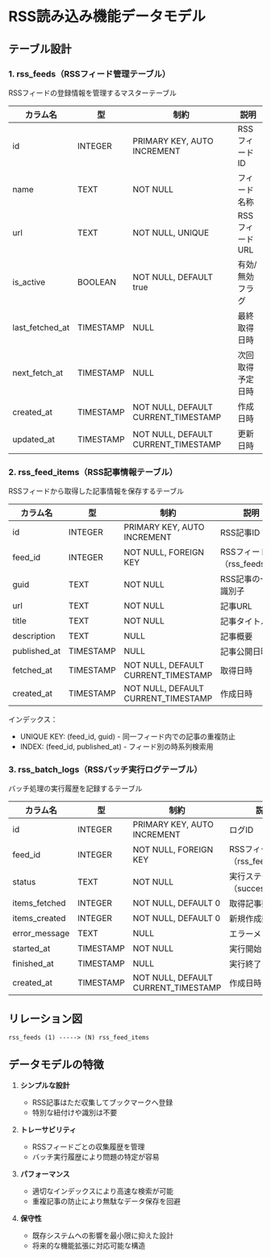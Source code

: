 # RSS読み込み機能データモデル

## テーブル設計

### 1. rss_feeds（RSSフィード管理テーブル）
RSSフィードの登録情報を管理するマスターテーブル

| カラム名 | 型 | 制約 | 説明 |
|---------|-----|------|------|
| id | INTEGER | PRIMARY KEY, AUTO INCREMENT | RSSフィードID |
| name | TEXT | NOT NULL | フィード名称 |
| url | TEXT | NOT NULL, UNIQUE | RSSフィードURL |
| is_active | BOOLEAN | NOT NULL, DEFAULT true | 有効/無効フラグ |
| last_fetched_at | TIMESTAMP | NULL | 最終取得日時 |
| next_fetch_at | TIMESTAMP | NULL | 次回取得予定日時 |
| created_at | TIMESTAMP | NOT NULL, DEFAULT CURRENT_TIMESTAMP | 作成日時 |
| updated_at | TIMESTAMP | NOT NULL, DEFAULT CURRENT_TIMESTAMP | 更新日時 |

### 2. rss_feed_items（RSS記事情報テーブル）
RSSフィードから取得した記事情報を保存するテーブル

| カラム名 | 型 | 制約 | 説明 |
|---------|-----|------|------|
| id | INTEGER | PRIMARY KEY, AUTO INCREMENT | RSS記事ID |
| feed_id | INTEGER | NOT NULL, FOREIGN KEY | RSSフィードID（rss_feeds.id）|
| guid | TEXT | NOT NULL | RSS記事の一意識別子 |
| url | TEXT | NOT NULL | 記事URL |
| title | TEXT | NOT NULL | 記事タイトル |
| description | TEXT | NULL | 記事概要 |
| published_at | TIMESTAMP | NULL | 記事公開日時 |
| fetched_at | TIMESTAMP | NOT NULL, DEFAULT CURRENT_TIMESTAMP | 取得日時 |
| created_at | TIMESTAMP | NOT NULL, DEFAULT CURRENT_TIMESTAMP | 作成日時 |

インデックス：
- UNIQUE KEY: (feed_id, guid) - 同一フィード内での記事の重複防止
- INDEX: (feed_id, published_at) - フィード別の時系列検索用

### 3. rss_batch_logs（RSSバッチ実行ログテーブル）
バッチ処理の実行履歴を記録するテーブル

| カラム名 | 型 | 制約 | 説明 |
|---------|-----|------|------|
| id | INTEGER | PRIMARY KEY, AUTO INCREMENT | ログID |
| feed_id | INTEGER | NOT NULL, FOREIGN KEY | RSSフィードID（rss_feeds.id）|
| status | TEXT | NOT NULL | 実行ステータス（success/error）|
| items_fetched | INTEGER | NOT NULL, DEFAULT 0 | 取得記事数 |
| items_created | INTEGER | NOT NULL, DEFAULT 0 | 新規作成数 |
| error_message | TEXT | NULL | エラーメッセージ |
| started_at | TIMESTAMP | NOT NULL | 実行開始日時 |
| finished_at | TIMESTAMP | NULL | 実行終了日時 |
| created_at | TIMESTAMP | NOT NULL, DEFAULT CURRENT_TIMESTAMP | 作成日時 |

## リレーション図

```
rss_feeds (1) -----> (N) rss_feed_items
```

## データモデルの特徴

1. **シンプルな設計**
   - RSS記事はただ収集してブックマークへ登録
   - 特別な紐付けや識別は不要

2. **トレーサビリティ**
   - RSSフィードごとの収集履歴を管理
   - バッチ実行履歴により問題の特定が容易

3. **パフォーマンス**
   - 適切なインデックスにより高速な検索が可能
   - 重複記事の防止により無駄なデータ保存を回避

4. **保守性**
   - 既存システムへの影響を最小限に抑えた設計
   - 将来的な機能拡張に対応可能な構造
